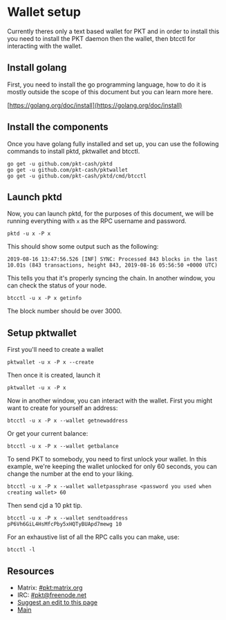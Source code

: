 # Wallet setup

Currently theres only a text based wallet for PKT and in order to install this
you need to install the PKT daemon then the wallet, then btcctl for interacting
with the wallet.

## Install golang

First, you need to install the go programming language, how to do it is mostly
outside the scope of this document but you can learn more here.

[https://golang.org/doc/install](https://golang.org/doc/install)

## Install the components

Once you have golang fully installed and set up, you can use the following
commands to install pktd, pktwallet and btcctl.

```
go get -u github.com/pkt-cash/pktd
go get -u github.com/pkt-cash/pktwallet
go get -u github.com/pkt-cash/pktd/cmd/btcctl
```

## Launch pktd

Now, you can launch pktd, for the purposes of this document, we will be running
everything with `x` as the RPC username and password.

```
pktd -u x -P x
```

This should show some output such as the following:

```
2019-08-16 13:47:56.526 [INF] SYNC: Processed 843 blocks in the last 10.01s (843 transactions, height 843, 2019-08-16 05:56:50 +0000 UTC)
```

This tells you that it's properly syncing the chain. In another window, you can
check the status of your node.

```
btcctl -u x -P x getinfo
```

The block number should be over 3000.

## Setup pktwallet

First you'll need to create a wallet

```
pktwallet -u x -P x --create
```

Then once it is created, launch it

```
pktwallet -u x -P x
```

Now in another window, you can interact with the wallet.
First you might want to create for yourself an address:

```
btcctl -u x -P x --wallet getnewaddress
```

Or get your current balance:

```
btcctl -u x -P x --wallet getbalance
```

To send PKT to somebody, you need to first unlock your wallet.
In this example, we're keeping the wallet unlocked for only 60 seconds,
you can change the number at the end to your liking.

```
btcctl -u x -P x --wallet walletpassphrase <password you used when creating wallet> 60
```

Then send cjd a 10 pkt tip.

```
btcctl -u x -P x --wallet sendtoaddress pP6Vh6GiL4HsMfcPby5xHQTyBUApd7mewg 10
```

For an exhaustive list of all the RPC calls you can make, use:

```
btcctl -l
```

## Resources

* Matrix: [#pkt:matrix.org](https://riot.im/app/#/room/#pkt:m.trnsz.com)
* IRC: [#pkt@freenode.net](https://kiwiirc.com/nextclient/irc.freenode.net/pkt?nick=pktwow)
* [Suggest an edit to this page](https://github.com/pkt-cash/www.pkt.cash/edit/master/wallet_setup.md)
* [Main](https://pkt.cash/)